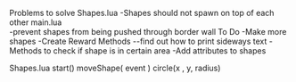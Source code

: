 Problems to solve
    Shapes.lua
    -Shapes should not spawn on top of each other
    main.lua	
    -prevent shapes from being pushed through border wall
To Do
    -Make more shapes
    -Create Reward Methods --find out how to print sideways text
    -Methods to check if shape is in certain area
    -Add attributes to shapes

Shapes.lua
    start()
    moveShape( event )
    circle(x , y, radius)
